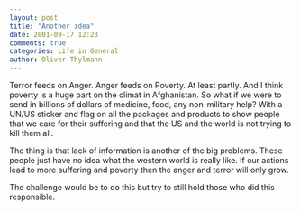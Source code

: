 ```yaml
---
layout: post
title: "Another idea"
date: 2001-09-17 12:23
comments: true
categories: Life in General
author: Oliver Thylmann
---
```



Terror feeds on Anger. Anger feeds on Poverty. At least partly. And I think poverty is a huge part on the climat in Afghanistan. So what if we were to send in billions of dollars of medicine, food, any non-military help? With a UN/US sticker and flag on all the packages and products to show people that we care for their suffering and that the US and the world is not trying to kill them all. 

The thing is that lack of information is another of the big problems. These people just have no idea what the western world is really like. If our actions lead to more suffering and poverty then the anger and terror will only grow.

The challenge would be to do this but try to still hold those who did this responsible.


